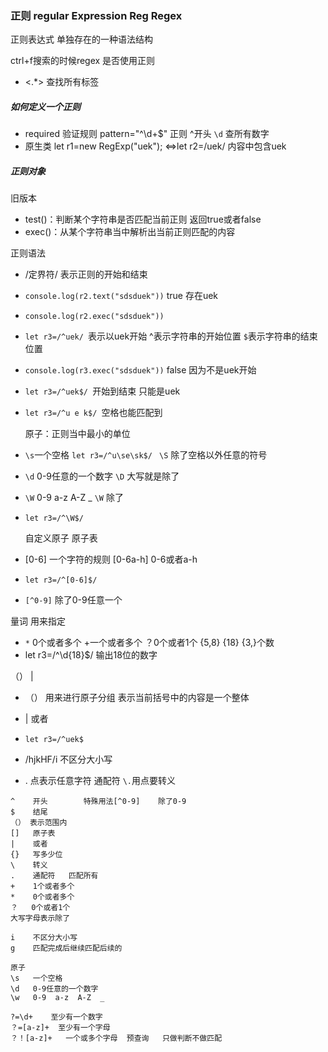 ### 正则    regular  Expression         Reg      Regex

正则表达式    单独存在的一种语法结构



ctrl+f搜索的时候regex   是否使用正则      

* <.*>   查找所有标签



##### 如何定义一个正则

* required   验证规则    pattern="^\d+$"   正则  ^开头  `\d`  查所有数字
* 原生类    let r1=new RegExp("uek");   <=>let r2=/uek/  内容中包含uek

##### 正则对象

旧版本

* test()：判断某个字符串是否匹配当前正则      返回true或者false
* exec()：从某个字符串当中解析出当前正则匹配的内容     

正则语法

* /定界符/     表示正则的开始和结束

* `console.log(r2.text("sdsduek"))`     true    存在uek

* ``console.log(r2.exec("sdsduek"))``

* `let r3=/^uek/ `表示以uek开始      ^表示字符串的开始位置     `$`表示字符串的结束位置

* ``console.log(r3.exec("sdsduek"))``     false      因为不是uek开始

* `let r3=/^uek$/ `开始到结束   只能是uek

* `let r3=/^u e k$/ `空格也能匹配到

  

  原子：正则当中最小的单位

* `\s`一个空格    ``let r3=/^u\se\sk$/ ``      `\S`  除了空格以外任意的符号

* `\d`  0-9任意的一个数字     `\D`   大写就是除了

* `\W`   0-9   a-z   A-Z   _         `\W`   除了

* `let r3=/^\W$/ `

  

  自定义原子    原子表

* [0-6]          一个字符的规则     [0-6a-h]    0-6或者a-h

* `let r3=/^[0-6]$/ `

* `[^0-9]`   除了0-9任意一个

量词    用来指定

* `*`  0个或者多个      +一个或者多个     ？0个或者1个     {5,8}   {18}    {3,}个数
* let r3=/^\d{18}$/     输出18位的数字



（）  |

* （） 用来进行原子分组    表示当前括号中的内容是一个整体
* |    或者
* `let r3=/^uek$`



* /hjkHF/i   不区分大小写
* .     点表示任意字符    通配符     `\.`用点要转义



```
^    开头        特殊用法[^0-9]    除了0-9
$    结尾
（） 表示范围内
[]   原子表
|    或者
{}   写多少位
\    转义
.    通配符   匹配所有
+    1个或者多个
*    0个或者多个
？   0个或者1个
大写字母表示除了

i    不区分大小写
g    匹配完成后继续匹配后续的

原子
\s   一个空格
\d   0-9任意的一个数字
\w   0-9  a-z  A-Z  _

?=\d+    至少有一个数字
？=[a-z]+  至少有一个字母
？！[a-z]+   一个或多个字母  预查询   只做判断不做匹配
```

